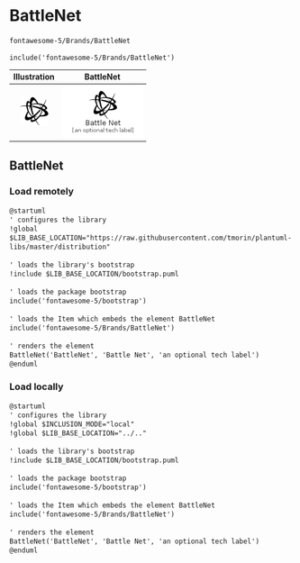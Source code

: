 # BattleNet


```text
fontawesome-5/Brands/BattleNet
```

```text
include('fontawesome-5/Brands/BattleNet')
```



| Illustration | BattleNet |
| :---: | :---: |
| ![illustration for Illustration](../../fontawesome-5/Brands/BattleNet.png) | ![illustration for BattleNet](../../fontawesome-5/Brands/BattleNet.Local.png) |




## BattleNet

### Load remotely
```plantuml
@startuml
' configures the library
!global $LIB_BASE_LOCATION="https://raw.githubusercontent.com/tmorin/plantuml-libs/master/distribution"

' loads the library's bootstrap
!include $LIB_BASE_LOCATION/bootstrap.puml

' loads the package bootstrap
include('fontawesome-5/bootstrap')

' loads the Item which embeds the element BattleNet
include('fontawesome-5/Brands/BattleNet')

' renders the element
BattleNet('BattleNet', 'Battle Net', 'an optional tech label')
@enduml
```

### Load locally
```plantuml
@startuml
' configures the library
!global $INCLUSION_MODE="local"
!global $LIB_BASE_LOCATION="../.."

' loads the library's bootstrap
!include $LIB_BASE_LOCATION/bootstrap.puml

' loads the package bootstrap
include('fontawesome-5/bootstrap')

' loads the Item which embeds the element BattleNet
include('fontawesome-5/Brands/BattleNet')

' renders the element
BattleNet('BattleNet', 'Battle Net', 'an optional tech label')
@enduml
```

